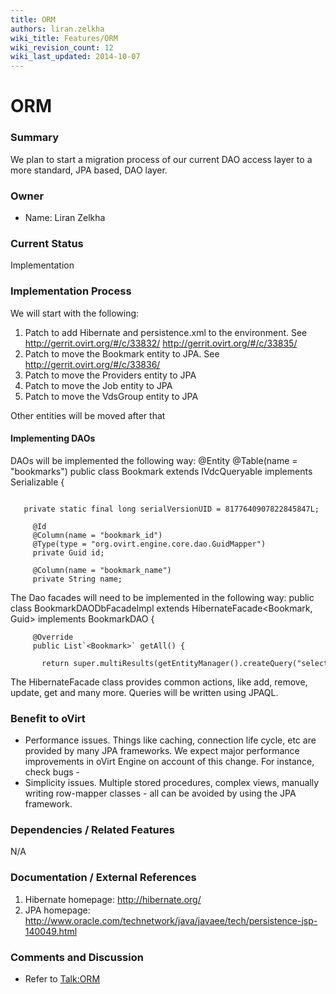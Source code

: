 ```yaml
---
title: ORM
authors: liran.zelkha
wiki_title: Features/ORM
wiki_revision_count: 12
wiki_last_updated: 2014-10-07
---
```


# ORM

### Summary

We plan to start a migration process of our current DAO access layer to a more standard, JPA based, DAO layer.

### Owner

*   Name: Liran Zelkha

### Current Status

Implementation

### Implementation Process

We will start with the following:

1.  Patch to add Hibernate and persistence.xml to the environment. See <http://gerrit.ovirt.org/#/c/33832/> <http://gerrit.ovirt.org/#/c/33835/>
2.  Patch to move the Bookmark entity to JPA. See <http://gerrit.ovirt.org/#/c/33836/>
3.  Patch to move the Providers entity to JPA
4.  Patch to move the Job entity to JPA
5.  Patch to move the VdsGroup entity to JPA

Other entities will be moved after that

#### Implementing DAOs

DAOs will be implemented the following way: @Entity @Table(name = "bookmarks") public class Bookmark extends IVdcQueryable implements Serializable {

         private static final long serialVersionUID = 8177640907822845847L;

         @Id
         @Column(name = "bookmark_id")
         @Type(type = "org.ovirt.engine.core.dao.GuidMapper")
         private Guid id;

         @Column(name = "bookmark_name")
         private String name;

The Dao facades will need to be implemented in the following way: public class BookmarkDAODbFacadeImpl extends HibernateFacade<Bookmark, Guid> implements BookmarkDAO {

         @Override
         public List`<Bookmark>` getAll() {
             return super.multiResults(getEntityManager().createQuery("select b from Bookmark b"));

The HibernateFacade class provides common actions, like add, remove, update, get and many more. Queries will be written using JPAQL.

### Benefit to oVirt

*   Performance issues. Things like caching, connection life cycle, etc are provided by many JPA frameworks. We expect major performance improvements in oVirt Engine on account of this change. For instance, check bugs -
*   Simplicity issues. Multiple stored procedures, complex views, manually writing row-mapper classes - all can be avoided by using the JPA framework.

### Dependencies / Related Features

N/A

### Documentation / External References

1.  Hibernate homepage: <http://hibernate.org/>
2.  JPA homepage: <http://www.oracle.com/technetwork/java/javaee/tech/persistence-jsp-140049.html>

### Comments and Discussion

*   Refer to <Talk:ORM>
